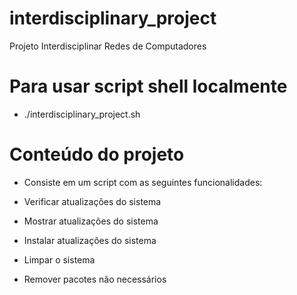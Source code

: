 # interdisciplinary_project
Projeto Interdisciplinar Redes de Computadores

# Para usar script shell localmente

- ./interdisciplinary_project.sh

# Conteúdo do projeto

- Consiste em um script com as seguintes funcionalidades:

- Verificar atualizações do sistema
- Mostrar atualizações do sistema
- Instalar atualizações do sistema
- Limpar o sistema
- Remover pacotes não necessários
